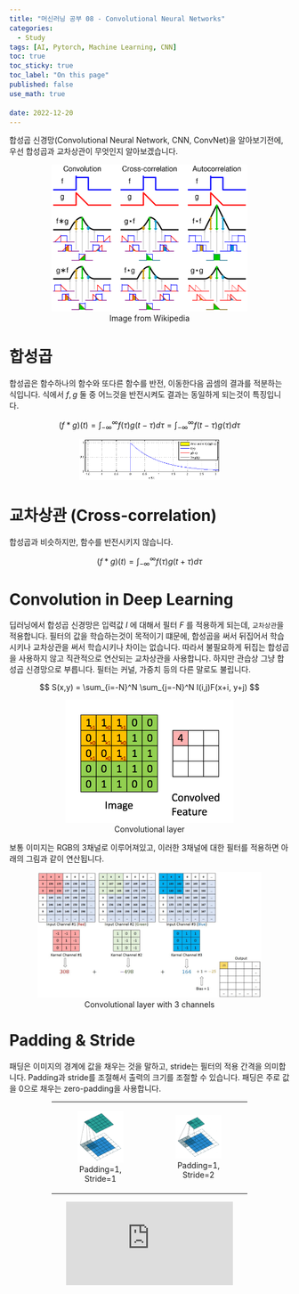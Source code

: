 ```yaml
---
title: "머신러닝 공부 08 - Convolutional Neural Networks"
categories:
  - Study
tags: [AI, Pytorch, Machine Learning, CNN]
toc: true
toc_sticky: true
toc_label: "On this page"
published: false
use_math: true

date: 2022-12-20
---
```


합성곱 신경망(Convolutional Neural Network, CNN, ConvNet)을 알아보기전에, 우선 합성곱과 교차상관이 무엇인지 알아보겠습니다.

<center>
<figure style="width:70%"> <img src="/Images/Study/mlstudy/8/convolution.png"/>
<figcaption> Image from Wikipedia</figcaption>
</figure>
</center>

# 합성곱

합성곱은 함수하나의 함수와 또다른 함수를 반전, 이동한다음 곱셈의 결과를 적분하는 식입니다. 식에서 $f, g$ 둘 중 어느것을 반전시켜도 결과는 동일하게 되는것이 특징입니다.

$$
(f*g)(t) = \int^\infty_{-\infty}f(\tau)g(t-\tau)d\tau = \int^\infty_{-\infty}f(t-\tau)g(\tau)d\tau
$$


<center>
<figure style="width:50%"> <img src="/Images/Study/mlstudy/8/conv.gif"/>
</figure>
</center>

# 교차상관 (Cross-correlation)

합성곱과 비슷하지만, 함수를 반전시키지 않습니다.

$$
(f*g)(t) = \int^\infty_{-\infty}f(\tau)g(t+\tau)d\tau
$$

# Convolution in Deep Learning
딥러닝에서 합성곱 신경망은 입력값 $I$ 에 대해서 필터 $F$ 를 적용하게 되는데, `교차상관`을 적용합니다. 필터의 값을 학습하는것이 목적이기 떄문에, 합성곱을 써서 뒤집어서 학습시키나 교차상관을 써서 학습시키나 차이는 없습니다. 따라서 불필요하게 뒤집는 합성곱을 사용하지 않고 직관적으로 연산되는 교차상관을 사용합니다. 하지만 관습상 그냥 합성곱 신경망으로 부릅니다. 
필터는 커널, 가중치 등의 다른 말로도 불립니다. 

$$
S(x,y) = \sum_{i=-N}^N \sum_{j=-N}^N I(i,j)F(x+i, y+j)
$$

<center>
<figure style="width:60%"> <img src="/Images/Study/mlstudy/8/cnn.gif" alt="Convolutional Neural Network"/>
<figcaption>Convolutional layer</figcaption>
</figure>
</center>

보통 이미지는 RGB의 3채널로 이루어져있고, 이러한 3채널에 대한 필터를 적용하면 아래의 그림과 같이 연산됩니다.

<center>
<figure style="width:80%">  <img src="/Images/Study/mlstudy/8/cnn-ch3.gif" alt="Convolutional Neural Network"/>
<figcaption>Convolutional layer with 3 channels</figcaption>
</figure>
</center>


# Padding & Stride
패딩은 이미지의 경계에 값을 채우는 것을 말하고, stride는 필터의 적용 간격을 의미합니다. Padding과 stride를 조절해서 출력의 크기를 조절할 수 있습니다. 패딩은 주로 값을 0으로 채우는 zero-padding을 사용합니다.

<table style="width:70%; margin: auto; text-align:center;">
  <tr>
    <td> <figure> <img src="/Images/Study/mlstudy/8/cnn-padding1-stride1.gif"/> <figcaption> Padding=1, Stride=1 </figcaption> </figure> </td>
    <td> <figure> <img src="/Images/Study/mlstudy/8/cnn-padding1-stride2.gif"/> <figcaption> Padding=1, Stride=2 </figcaption> </figure> </td>
  </tr>
</table>
  
<center>
<figure style="width:70%; ">
<iframe src="https://www.youtube.com/embed/O9-HN-yzsFQ" title="YouTube video player" frameborder="0" allow="accelerometer; autoplay; clipboard-write; encrypted-media; gyroscope; picture-in-picture" allowfullscreen></iframe>
</figure>
</center>
